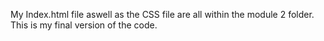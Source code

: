 My Index.html file aswell as the CSS file are all within the module 2 folder. 
This is my final version of the code. 
